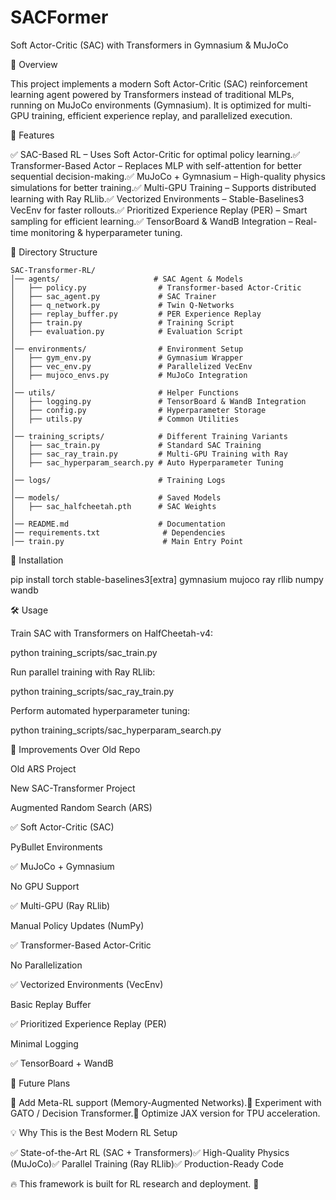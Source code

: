 # SACFormer
Soft Actor-Critic (SAC) with Transformers in Gymnasium & MuJoCo

📌 Overview

This project implements a modern Soft Actor-Critic (SAC) reinforcement learning agent powered by Transformers instead of traditional MLPs, running on MuJoCo environments (Gymnasium). It is optimized for multi-GPU training, efficient experience replay, and parallelized execution.

🚀 Features

✅ SAC-Based RL – Uses Soft Actor-Critic for optimal policy learning.✅ Transformer-Based Actor – Replaces MLP with self-attention for better sequential decision-making.✅ MuJoCo + Gymnasium – High-quality physics simulations for better training.✅ Multi-GPU Training – Supports distributed learning with Ray RLlib.✅ Vectorized Environments – Stable-Baselines3 VecEnv for faster rollouts.✅ Prioritized Experience Replay (PER) – Smart sampling for efficient learning.✅ TensorBoard & WandB Integration – Real-time monitoring & hyperparameter tuning.

📂 Directory Structure
```plaintext
SAC-Transformer-RL/
│── agents/                     # SAC Agent & Models
│   ├── policy.py                # Transformer-based Actor-Critic
│   ├── sac_agent.py             # SAC Trainer
│   ├── q_network.py             # Twin Q-Networks
│   ├── replay_buffer.py         # PER Experience Replay
│   ├── train.py                 # Training Script
│   ├── evaluation.py            # Evaluation Script
│
│── environments/                # Environment Setup
│   ├── gym_env.py               # Gymnasium Wrapper
│   ├── vec_env.py               # Parallelized VecEnv
│   ├── mujoco_envs.py           # MuJoCo Integration
│
│── utils/                       # Helper Functions
│   ├── logging.py               # TensorBoard & WandB Integration
│   ├── config.py                # Hyperparameter Storage
│   ├── utils.py                 # Common Utilities
│
│── training_scripts/            # Different Training Variants
│   ├── sac_train.py             # Standard SAC Training
│   ├── sac_ray_train.py         # Multi-GPU Training with Ray
│   ├── sac_hyperparam_search.py # Auto Hyperparameter Tuning
│
│── logs/                        # Training Logs
│
│── models/                      # Saved Models
│   ├── sac_halfcheetah.pth      # SAC Weights
│
│── README.md                    # Documentation
│── requirements.txt              # Dependencies
│── train.py                      # Main Entry Point
```
💾 Installation

pip install torch stable-baselines3[extra] gymnasium mujoco ray rllib numpy wandb

🛠️ Usage

Train SAC with Transformers on HalfCheetah-v4:

python training_scripts/sac_train.py

Run parallel training with Ray RLlib:

python training_scripts/sac_ray_train.py

Perform automated hyperparameter tuning:

python training_scripts/sac_hyperparam_search.py

🔬 Improvements Over Old Repo

Old ARS Project

New SAC-Transformer Project

Augmented Random Search (ARS)

✅ Soft Actor-Critic (SAC)

PyBullet Environments

✅ MuJoCo + Gymnasium

No GPU Support

✅ Multi-GPU (Ray RLlib)

Manual Policy Updates (NumPy)

✅ Transformer-Based Actor-Critic

No Parallelization

✅ Vectorized Environments (VecEnv)

Basic Replay Buffer

✅ Prioritized Experience Replay (PER)

Minimal Logging

✅ TensorBoard + WandB

🔮 Future Plans

🔹 Add Meta-RL support (Memory-Augmented Networks).🔹 Experiment with GATO / Decision Transformer.🔹 Optimize JAX version for TPU acceleration.

💡 Why This is the Best Modern RL Setup

✅ State-of-the-Art RL (SAC + Transformers)✅ High-Quality Physics (MuJoCo)✅ Parallel Training (Ray RLlib)✅ Production-Ready Code

🔥 This framework is built for RL research and deployment. 🚀

